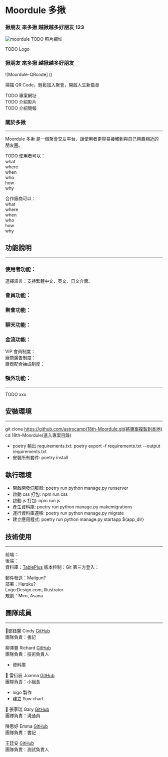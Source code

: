 # Moordule 多揪

### 揪朋友 來多揪 越揪越多好朋友 123

![moordule]()
TODO 照片網址

TODO Logo

### 揪朋友 來多揪 越揪越多好朋友

![Moordule-QRcode] ()

掃描 QR Code，輕鬆加入聚會，開啟人生新篇章

TODO 專案網址  
TODO 介紹影片  
TODO 介紹簡報

### 關於多揪

---

Moordule 多揪 是一個聚會交友平台，讓使用者更容易接觸到與自己興趣相近的朋友圈。

TODO
使用者可以：  
what  
where  
when  
who  
how  
why

合作廠商可以：  
what  
where  
when  
who  
how  
why

## 功能說明

---

### 使用者功能：

選擇語言：支持繁體中文、英文、日文介面。

### 會員功能：

### 聚會功能：

### 聊天功能：

### 金流功能：

VIP 會員制度：  
廠商廣告制度：  
廠商配合抽成制度：

### 額外功能：

---

TODO xxx

## 安裝環境

---

git clone https://github.com/astrocamp/18th-Moordule.git(將專案複製到本地)  
cd 18th-Moordule(進入專案目錄)

- poetry 輸出 requirements.txt:
  poetry export -f requirements.txt --output requirements.txt
- 安裝所有套件: poetry install

## 執行環境

- 開啟開發伺服器: poetry run python manage.py runserver
- 啟動 css 打包: npm run css
- 啟動 js 打包: npm run js
- 產生資料庫: poetry run python manage.py makemigrations
- 運行資料庫遷移: poetry run python manage.py migrate
- 建立應用程式: poetry run python manage.py startapp ${app_dir}

## 技術使用

---

前端：  
後端：  
資料庫：[TablePlus](https://tableplus.com/)
版本控制：Git
第三方登入：

郵件發送：Mailgun?  
部署：Heroku?  
Logo:Design.com, Illustrator  
規劃：Miro, Asana

## 團隊成員

---

🌟鄧鈺馨 Cindy [GitHub](https://github.com/YuHsinTengCindy)  
團隊負責：書記

柳澤豐 Richard [GitHub](https://github.com/richart-coder)  
團隊負責：技術負責人

- 資料庫

🎀 雷衍辰 Joanna [GitHub](https://github.com/JoannaLei21)  
團隊負責：小組長

- logo 製作
- 建立 flow chart

🌟 張家瑞 Gary [GitHub](https://github.com/Gary0306)  
團隊負責：溝通員

陳思妤 Emma [GitHub](https://github.com/Emma-EC)  
團隊負責：書記

王廷安 [GitHub](https://github.com/Tingan111)  
團隊負責：測試負責人

